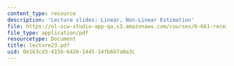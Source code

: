 ```yaml
---
content_type: resource
description: 'Lecture slides: Linear, Non-Linear Estimation'
file: https://ol-ocw-studio-app-qa.s3.amazonaws.com/courses/6-661-receivers-antennas-and-signals-spring-2003/0e163cd3415b6426144514fb6b7a0a3c_lecture23.pdf
file_type: application/pdf
resourcetype: Document
title: lecture23.pdf
uid: 0e163cd3-415b-6426-1445-14fb6b7a0a3c
---
```

